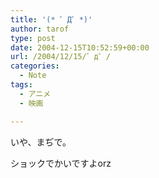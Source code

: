 ```yaml
---
title: '(* ゜Д゜*)'
author: tarof
type: post
date: 2004-12-15T10:52:59+00:00
url: /2004/12/15/゜д゜/
categories:
  - Note
tags:
  - アニメ
  - 映画

---
```

いや、まぢで。
  
ショックでかいですよorz